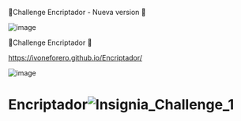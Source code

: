 🚀Challenge Encriptador - Nueva version 🚀

![image](https://github.com/IvoneForero/Encriptador/assets/79337649/67c40a08-cf0e-4569-9931-471f836a43f0)



🚀Challenge Encriptador 🚀

https://ivoneforero.github.io/Encriptador/

![image](https://github.com/IvoneForero/Encriptador/assets/79337649/dbeb0764-8e3f-4d6d-b67a-a0a10ad2dbfd)




# Encriptador![Insignia_Challenge_1](https://github.com/IvoneForero/Encriptador/assets/79337649/55eb14aa-1e0e-45ac-bc55-ed569cd3af62)
